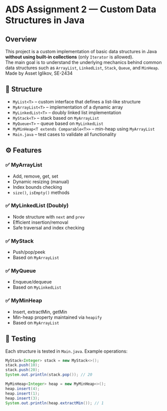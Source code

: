 # ADS Assignment 2 — Custom Data Structures in Java
## Overview

This project is a custom implementation of basic data structures in Java **without using built-in collections** (only `Iterator` is allowed).  
The main goal is to understand the underlying mechanics behind common data structures such as `ArrayList`, `LinkedList`, `Stack`, `Queue`, and `MinHeap`.
Made by Asset Iglikov, SE-2434

## 📂 Structure

- `MyList<T>` – custom interface that defines a list-like structure
- `MyArrayList<T>` – implementation of a dynamic array
- `MyLinkedList<T>` – doubly linked list implementation
- `MyStack<T>` – stack based on `MyArrayList`
- `MyQueue<T>` – queue based on `MyLinkedList`
- `MyMinHeap<T extends Comparable<T>>` – min-heap using `MyArrayList`
- `Main.java` – test cases to validate all functionality

## ⚙️ Features

### ✅ MyArrayList
- Add, remove, get, set
- Dynamic resizing (manual)
- Index bounds checking
- `size()`, `isEmpty()` methods

### ✅ MyLinkedList (Doubly)
- Node structure with `next` and `prev`
- Efficient insertion/removal
- Safe traversal and index checking

### ✅ MyStack
- Push/pop/peek
- Based on `MyArrayList`

### ✅ MyQueue
- Enqueue/dequeue
- Based on `MyLinkedList`

### ✅ MyMinHeap
- Insert, extractMin, getMin
- Min-heap property maintained via `heapify`
- Based on `MyArrayList`

## 🧪 Testing

Each structure is tested in `Main.java`. Example operations:
```java
MyStack<Integer> stack = new MyStack<>();
stack.push(10);
stack.push(20);
System.out.println(stack.pop()); // 20

MyMinHeap<Integer> heap = new MyMinHeap<>();
heap.insert(4);
heap.insert(1);
heap.insert(3);
System.out.println(heap.extractMin()); // 1
